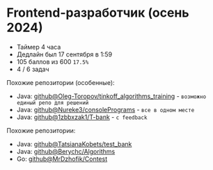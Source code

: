 
# Frontend-разработчик (осень 2024)

+ Таймер 4 часа
+ Дедлайн был 17 сентября в 1:59
+ 105 баллов из 600 `17.5%`
+ 4 / 6 задач

Похожие репозитории (особенные):

+ Java: [github@Oleg-Toropov/tinkoff_algorithms_training](https://github.com/Oleg-Toropov/tinkoff_algorithms_training) - `возможно единый репо для решений`
+ Java: [github@Nureke3/consolePrograms](https://github.com/Nureke3/consolePrograms/tree/54136e14710a214f4d90ab449a6370875b1bc0e3/src/tinkoff/secondautumn2024) - `все в одном месте`
+ Java: [github@1zbbxzak1/T-bank](https://github.com/1zbbxzak1/T-bank) - `с feedback`

Похожие репозитории:

+ Java: [github@TatsianaKobets/test_bank](https://github.com/TatsianaKobets/test_bank/)
+ Java: [github@Berychc/Algorithms](https://github.com/Berychc/Algorithms)
+ Go: [github@MrDzhofik/Contest](https://github.com/MrDzhofik/Contest)
